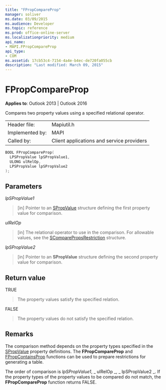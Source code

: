 ```yaml
---
title: "FPropCompareProp"
manager: soliver
ms.date: 03/09/2015
ms.audience: Developer
ms.topic: reference
ms.prod: office-online-server
ms.localizationpriority: medium
api_name:
- MAPI.FPropCompareProp
api_type:
- COM
ms.assetid: 17cb53c4-7154-4a4e-b4ec-de720fa055cb
description: "Last modified: March 09, 2015"
---
```


# FPropCompareProp

**Applies to**: Outlook 2013 | Outlook 2016 
  
Compares two property values using a specified relational operator. 
  
|||
|:-----|:-----|
|Header file:  <br/> |Mapiutil.h  <br/> |
|Implemented by:  <br/> |MAPI  <br/> |
|Called by:  <br/> |Client applications and service providers  <br/> |
   
```cpp
BOOL FPropCompareProp(
  LPSPropValue lpSPropValue1,
  ULONG ulRelOp,
  LPSPropValue lpSPropValue2
);
```

## Parameters

_lpSPropValue1_
  
> [in] Pointer to an [SPropValue](spropvalue.md) structure defining the first property value for comparison. 
    
_ulRelOp_
  
> [in] The relational operator to use in the comparison. For allowable values, see the [SComparePropsRestriction](scomparepropsrestriction.md) structure. 
    
_lpSPropValue2_
  
> [in] Pointer to an **SPropValue** structure defining the second property value for comparison. 
    
## Return value

TRUE 
  
> The property values satisfy the specified relation. 
    
FALSE 
  
> The property values do not satisfy the specified relation.
    
## Remarks

The comparison method depends on the property types specified in the [SPropValue](spropvalue.md) property definitions. The **FPropCompareProp** and [FPropContainsProp](fpropcontainsprop.md) functions can be used to prepare restrictions for generating a table. 
  
The order of comparison is  _lpSPropValue1_, _ ulRelOp _, _ lpSPropValue2 _. If the property types of the property values to be compared do not match, the **FPropCompareProp** function returns FALSE. 
  


